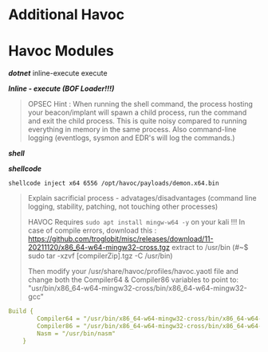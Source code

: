 # Additional Havoc
# Havoc Modules
***dotnet***
    inline-execute
    execute

***Inline - execute (BOF Loader!!!)***


>OPSEC Hint : When running the shell command, the process hosting your beacon/implant will spawn a child process, run the command and exit the child process. This is quite noisy compared to running everything in memory in the same process. Also command-line logging (eventlogs, sysmon and EDR's will log the commands.)

***shell***

***shellcode*** 
```code
shellcode inject x64 6556 /opt/havoc/payloads/demon.x64.bin
```

> Explain sacrificial process - advatages/disadvantages (command line logging, stability, patching, not touching other processes)
>
> HAVOC Requires `sudo apt install mingw-w64 -y` on your kali !!! In case of compile errors, download this : https://github.com/troglobit/misc/releases/download/11-20211120/x86_64-w64-mingw32-cross.tgz extract to /usr/bin (#~$ sudo tar -xzvf [compilerZip].tgz -C /usr/bin)
>
> Then modify your /usr/share/havoc/profiles/havoc.yaotl file and change both the
> Compiler64 & Compiler86 variables to point to: "usr/bin/x86_64-w64-mingw32-cross/bin/x86_64-w64-mingw32-gcc"

```yaml
Build {
        Compiler64 = "/usr/bin/x86_64-w64-mingw32-cross/bin/x86_64-w64-mingw32-gcc"
        Compiler86 = "/usr/bin/x86_64-w64-mingw32-cross/bin/x86_64-w64-mingw32-gcc"
        Nasm = "/usr/bin/nasm"
    }
```